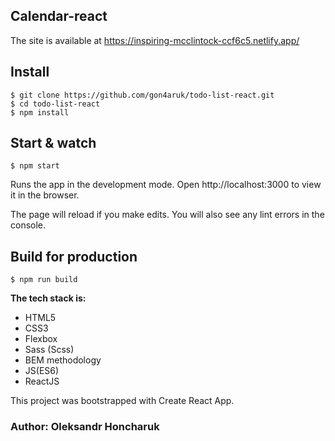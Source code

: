 ## Calendar-react

The site is available at https://inspiring-mcclintock-ccf6c5.netlify.app/

## Install

    $ git clone https://github.com/gon4aruk/todo-list-react.git
    $ cd todo-list-react
    $ npm install

## Start & watch

    $ npm start
    
Runs the app in the development mode.
Open http://localhost:3000 to view it in the browser.

The page will reload if you make edits.
You will also see any lint errors in the console.

## Build for production

    $ npm run build

**The tech stack is:**

- HTML5
- CSS3
- Flexbox
- Sass (Scss)
- BEM methodology
- JS(ES6)
- ReactJS

This project was bootstrapped with Create React App.

### Author: Oleksandr Honcharuk

